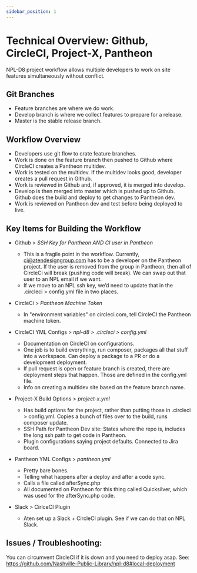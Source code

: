 ```yaml
---
sidebar_position: 1
---
```


# Technical Overview: Github, CircleCI, Project-X, Pantheon

NPL-D8 project workflow allows multiple developers to work on site features simultaneously without conflict.

## Git Branches

- Feature branches are where we do work.
- Develop branch is where we collect features to prepare for a release.
- Master is the stable release branch.

## Workflow Overview

- Developers use git flow to crate feature branches.
- Work is done on the feature branch then pushed to Github where CircleCI creates a Pantheon multidev.
- Work is tested on the multidev. If the multidev looks good, developer creates a pull request in Github.
- Work is reviewed in Github and, if approved, it is merged into develop.
- Develop is then merged into master which is pushed up to Github. Github does the build and deploy to get changes to Pantheon dev.
- Work is reviewed on Pantheon dev and test before being deployed to live.

## Key Items for Building the Workflow

- Github > *SSH Key for Pantheon AND CI user in Pantheon*
   - This is a fragile point in the workflow. Currently, ci@atendesigngroup.com has to be a developer on the Pantheon project. If the user is removed from the group in Pantheon, then all of CircleCi will break (pushing code will break). We can swap out that user to an NPL email if we want.
   - If we move to an NPL ssh key, we’d need to update that in the .circleci > config.yml file in two places.

- CircleCi > *Pantheon Machine Token*
   - In "environment variables" on circleci.com, tell CircleCI the Pantheon machine token.

- CircleCI YML Configs > *npl-d8 > .circleci > config.yml*
   - Documentation on CircleCI on configurations.
   - One job is to build everything, run composer, packages all that stuff into a workspace. Can deploy a package to a PR or do a development deployment.
   - If pull request is open or feature branch is created, there are deployment steps that happen. Those are defined in the config.yml file.
   - Info on creating a multidev site based on the feature branch name.

- Project-X Build Options > *project-x.yml*
   - Has build options for the project, rather than putting those in .circleci > config.yml. Copies a bunch of files over to the build, runs composer update.
   - SSH Path for Pantheon Dev site: States where the repo is, includes the long ssh path to get code in Pantheon.
   - Plugin configurations saying project defaults. Connected to Jira board.

- Pantheon YML Configs > *pantheon.yml*
   - Pretty bare bones.
   - Telling what happens after a deploy and after a code sync.
   - Calls a file called afterSync.php
   - All documented on Pantheon for this thing called Quicksilver, which was used for the afterSync.php code.

- Slack > CirlceCI Plugin
   - Aten set up a Slack + CircleCI plugin. See if we can do that on NPL Slack.

## Issues / Troubleshooting:
You can circumvent CircleCI if it is down and you need to deploy asap. See: https://github.com/Nashville-Public-Library/npl-d8#local-deployment
